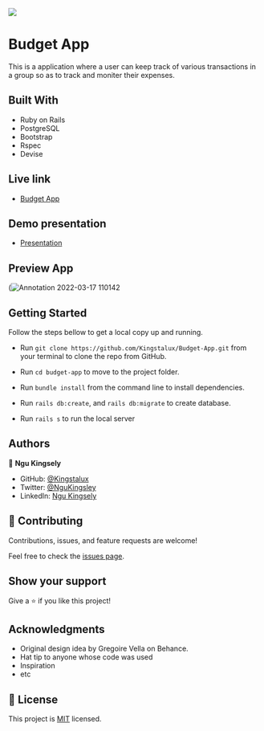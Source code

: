 ![](https://img.shields.io/badge/Microverse-blueviolet)

# Budget App
This is a application where a user can keep track of various transactions in a group so as to track and moniter their expenses.




## Built With

  - Ruby on Rails
  - PostgreSQL
  - Bootstrap
  - Rspec
  - Devise

## Live link
- [Budget App](https://enigmatic-falls-38340.herokuapp.com/)

## Demo presentation
- [Presentation](https://www.loom.com/share/c5c29898cc054c75b1c7af201b767101) 


## Preview App
(![Annotation 2022-03-17 110142](https://user-images.githubusercontent.com/85113567/158785416-20cecbce-0d0f-4a0a-87a1-5b01c8c5f28f.jpg)


## Getting Started

Follow the steps bellow to get a local copy up and running.

- Run `git clone https://github.com/Kingstalux/Budget-App.git` from your terminal to clone the repo from GitHub.

- Run `cd budget-app` to move to the project folder.

-  Run `bundle install` from the command line to install dependencies.

-  Run `rails db:create`, and `rails db:migrate` to create database.

-  Run `rails s` to run the local server





## Authors

👤 **Ngu Kingsely**

- GitHub: [@Kingstalux](https://github.com/Kingstalux)
- Twitter: [@NguKingsley](https://twitter.com/NguKingsley)
- LinkedIn: [Ngu Kingsely](https://www.linkedin.com/in/ngu-kingsely-junior-cho-974b60136/)


## 🤝 Contributing

Contributions, issues, and feature requests are welcome!

Feel free to check the [issues page](../../issues/).

## Show your support

Give a ⭐️ if you like this project!

## Acknowledgments
- Original design idea by Gregoire Vella on Behance.
- Hat tip to anyone whose code was used
- Inspiration
- etc

## 📝 License

This project is [MIT](./MIT.md) licensed.
